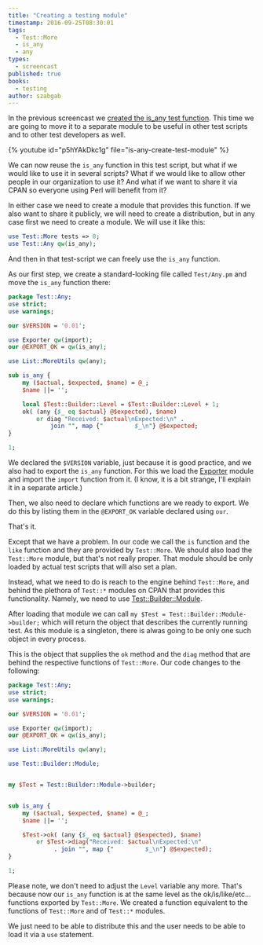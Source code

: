 ```yaml
---
title: "Creating a testing module"
timestamp: 2016-09-25T08:30:01
tags:
  - Test::More
  - is_any
  - any
types:
  - screencast
published: true
books:
  - testing
author: szabgab
---
```



In the previous screencast we [created the is_any test function](/is-any-to-test-multiple-expected-values).
This time we are going to move it to a separate module to be useful in other test scripts and to other test developers as well.


{% youtube id="p5hYAkDkc1g" file="is-any-create-test-module" %}

We can now reuse the `is_any` function in this test script, but what if we would like to use it in several scripts?
What if we would like to allow other people in our organization to use it? And what if we want to share it via CPAN
so everyone using Perl will benefit from it?

In either case we need to create a module that provides this function. If we also want to share it publicly,
we will need to create a distribution, but in any case first we need to create a module. We will use it like this:

```perl
use Test::More tests => 8;
use Test::Any qw(is_any);
```

And then in that test-script we can freely use the `is_any` function.

As our first step, we create a standard-looking file called `Test/Any.pm` and move the
`is_any` function there:

```perl
package Test::Any;
use strict;
use warnings;

our $VERSION = '0.01';

use Exporter qw(import);
our @EXPORT_OK = qw(is_any);

use List::MoreUtils qw(any);

sub is_any {
    my ($actual, $expected, $name) = @_;
    $name ||= '';

    local $Test::Builder::Level = $Test::Builder::Level + 1;
    ok( (any {$_ eq $actual} @$expected), $name)
        or diag "Received: $actual\nExpected:\n" .
            join "", map {"         $_\n"} @$expected;
}

1;
```

We declared the `$VERSION` variable, just because it is good practice, and we also had to export the `is_any` function.
For this we load the [Exporter](https://metacpan.org/pod/Exporter) module and import the `import` function from it.
(I know, it is a bit strange, I'll explain it in a separate article.)

Then, we also need to declare which functions are we ready to export. We do this by listing them in the `@EXPORT_OK` variable
declared using `our`.

That's it.

Except that we have a problem. In our code we call the `is` function and the `like` function and they are provided by
`Test::More`. We should also load the `Test::More` module, but that's not really proper. That module should be only loaded
by actual test scripts that will also set a plan.

Instead, what we need to do is reach to the engine behind `Test::More`, and behind the plethora of `Test::*` modules on CPAN that provides
this functionality. Namely, we need to use [Test::Builder::Module](https://metacpan.org/pod/Test::Builder::Module).

After loading that module we can call `my $Test = Test::Builder::Module->builder;` which will return the object that describes
the currently running test. As this module is a singleton, there is alwas going to be only one such object in every process.

This is the object that supplies the `ok` method and the `diag` method that are behind the respective functions of
`Test::More`. Our code changes to the following:

```perl
package Test::Any;
use strict;
use warnings;

our $VERSION = '0.01';

use Exporter qw(import);
our @EXPORT_OK = qw(is_any);

use List::MoreUtils qw(any);

use Test::Builder::Module;


my $Test = Test::Builder::Module->builder;


sub is_any {
    my ($actual, $expected, $name) = @_;
    $name ||= '';

    $Test->ok( (any {$_ eq $actual} @$expected), $name) 
        or $Test->diag("Received: $actual\nExpected:\n" 
             . join "", map {"         $_\n"} @$expected);
}

1;
```

Please note, we don't need to adjust the `Level` variable any more. That's because now our `is_any` function is at the same level
as the ok/is/like/etc... functions exported by `Test::More`. We created a function equivalent to the functions of `Test::More` and of
`Test::*` modules.

We just need to be able to distribute this and the user needs to be able to load it via a `use` statement.

